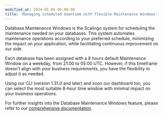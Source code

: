 ```yaml
---
modified_at: 2024-05-06 06:00:00
title: 'Managing scheduled downtime with flexible Maintenance Windows'
---
```


Database Maintenance Windows is the Scalingo system for scheduling the maintenance needed on your databases. This system automates maintenance operations according to your preferred schedule, minimizing the impact on your application, while facilitating continuous improvement on our side.

Each database has been assigned with a 8 hours default Maintenance Window on a weekday, from 21:00 to 05:00 UTC. However, if this timeframe doesn't align with your business requirements, you have the flexibility to adjust it as needed.

Using our CLI (version 1.31.0 and later) and soon our dashboard too, you can select the most suitable 8-hour time window with minimal impact on your business operations. 

For further insights into the Database Maintenance Windows feature, please refer to our [comprehensive documentation](/platform/databases/maintenance-windows).

